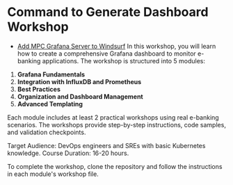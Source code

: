 # Command to Generate Dashboard Workshop
- [Add MPC Grafana Server to Windsurf](https://github.com/mpc-place/windsurf/blob/master/docs/add-grafana.md)
In this workshop, you will learn how to create a comprehensive Grafana dashboard to monitor e-banking applications. The workshop is structured into 5 modules:

1. **Grafana Fundamentals**
2. **Integration with InfluxDB and Prometheus**
3. **Best Practices**
4. **Organization and Dashboard Management**
5. **Advanced Templating**

Each module includes at least 2 practical workshops using real e-banking scenarios. The workshops provide step-by-step instructions, code samples, and validation checkpoints.

Target Audience: DevOps engineers and SREs with basic Kubernetes knowledge. Course Duration: 16-20 hours.

To complete the workshop, clone the repository and follow the instructions in each module's workshop file.